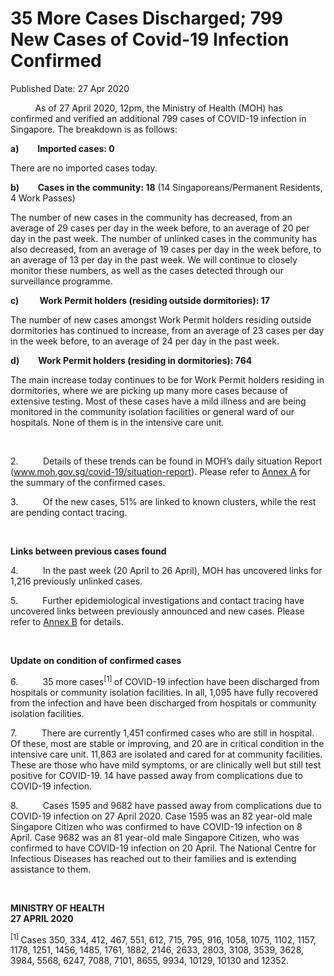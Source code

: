<html>
    <meta http-equiv="Content-Type" content="text/html; charset=utf-8"/>
    <meta charset="utf-8"/>
    <title>35 More Cases Discharged; 799 New Cases of Covid-19 Infection Confirmed</title>
    <body><h1>35 More Cases Discharged; 799 New Cases of Covid-19 Infection Confirmed</h1>
    <p>Published Date: 27 Apr 2020</p> <p>&nbsp;&nbsp;&nbsp;&nbsp;&nbsp;&nbsp;&nbsp;&nbsp;&nbsp; As of 27 April 2020, 12pm, the Ministry of Health (MOH) has confirmed and verified an additional 799 cases of COVID-19 infection in Singapore. The breakdown is as follows: </p><p><strong>a)&nbsp;&nbsp;&nbsp;&nbsp;&nbsp;&nbsp;&nbsp;&nbsp; Imported cases: 0</strong></p><p>There are no imported cases today. </p><p><strong>b)&nbsp;&nbsp;&nbsp;&nbsp;&nbsp;&nbsp;&nbsp;&nbsp; Cases in the community: 18</strong> (14 Singaporeans/Permanent Residents, 4 Work Passes)</p><p>The number of new cases in the community has decreased, from an average of 29 cases per day in the week before, to an average of 20 per day in the past week. The number of unlinked cases in the community has also decreased, from an average of 19 cases per day in the week before, to an average of 13 per day in the past week. We will continue to closely monitor these numbers, as well as the cases detected through our surveillance programme.</p><p><strong>c)&nbsp;&nbsp;&nbsp;&nbsp;&nbsp;&nbsp;&nbsp;&nbsp;&nbsp; Work Permit holders (residing outside dormitories): 17</strong></p><p>The number of new cases amongst Work Permit holders residing outside dormitories has continued to increase, from an average of 23 cases per day in the week before, to an average of 24 per day in the past week.&nbsp; </p><p><strong>d)&nbsp;&nbsp;&nbsp;&nbsp;&nbsp;&nbsp;&nbsp;&nbsp; Work Permit holders (residing in dormitories): 764</strong></p><p>The main increase today continues to be for Work Permit holders residing in dormitories, where we are picking up many more cases because of extensive testing. Most of these cases have a mild illness and are being monitored in the community isolation facilities or general ward of our hospitals. None of them is in the intensive care unit. </p><p>&nbsp;</p><p>2.&nbsp;&nbsp;&nbsp;&nbsp;&nbsp;&nbsp;&nbsp;&nbsp;&nbsp; Details of these trends can be found in MOH’s daily situation Report (<a title="" href="http://www.moh.gov.sg/covid-19/situation-report" target="_blank" data-saferedirecturl="https://www.google.com/url?q=http://www.moh.gov.sg/covid-19/situation-report&amp;source=gmail&amp;ust=1588088221231000&amp;usg=AFQjCNF808jrPSjp9eNkhqyj0jPPsTPvSg">www.moh.gov.sg/covid-19/<wbr>situation-report</a>). Please refer to <a title="Annex A" href="/docs/librariesprovider5/pressroom/annex-a-27-4b.pdf?sfvrsn=cbca9675_2">Annex A</a>&nbsp;for the summary of the confirmed cases. </p><p>3.&nbsp;&nbsp;&nbsp;&nbsp;&nbsp;&nbsp;&nbsp;&nbsp;&nbsp; Of the new cases, 51% are linked to known clusters, while the rest are pending contact tracing. </p><p>&nbsp;</p><p><strong>Links between previous cases found</strong></p><p>4.&nbsp;&nbsp;&nbsp;&nbsp;&nbsp;&nbsp;&nbsp;&nbsp;&nbsp; In the past week (20 April to 26 April), MOH has uncovered links for 1,216 previously unlinked cases. </p><p>5.&nbsp;&nbsp;&nbsp;&nbsp;&nbsp;&nbsp;&nbsp;&nbsp;&nbsp; Further epidemiological investigations and contact tracing have uncovered links between previously announced and new cases. Please refer to <a title="Annex B" href="/docs/librariesprovider5/pressroom/annex-b-27-4.pdf?sfvrsn=ca87c1fd_2">Annex B</a>&nbsp;for details.</p><p>&nbsp;</p><p><strong>Update on condition of confirmed cases</strong></p><p>6.&nbsp;&nbsp;&nbsp;&nbsp;&nbsp;&nbsp;&nbsp;&nbsp;&nbsp; 35 more cases<sup>[1] </sup>of COVID-19 infection have been discharged from hospitals or community isolation facilities. In all, 1,095 have fully recovered from the infection and have been discharged from hospitals or community isolation facilities. </p><p>7.&nbsp;&nbsp;&nbsp;&nbsp;&nbsp;&nbsp;&nbsp;&nbsp;&nbsp; There are currently 1,451 confirmed cases who are still in hospital. Of these, most are stable or improving, and 20 are in critical condition in the intensive care unit. 11,863 are isolated and cared for at community facilities. These are those who have mild symptoms, or are clinically well but still test positive for COVID-19. 14 have passed away from complications due to COVID-19 infection. </p><p>8.&nbsp;&nbsp;&nbsp;&nbsp;&nbsp;&nbsp;&nbsp;&nbsp;&nbsp; Cases 1595 and 9682 have passed away from complications due to COVID-19 infection on 27 April 2020. Case 1595 was an 82 year-old male Singapore Citizen who was confirmed to have COVID-19 infection on 8 April. Case 9682 was an 81 year-old male Singapore Citizen, who was confirmed to have COVID-19 infection on 20 April. The National Centre for Infectious Diseases has reached out to their families and is extending assistance to them.</p><p>&nbsp;</p><p><strong>MINISTRY OF HEALTH<br>27 APRIL 2020</strong></p><p><sup>[1]&nbsp;</sup>Cases 350, 334, 412, 467, 551, 612, 715, 795, 916, 1058, 1075, 1102, 1157, 1178, 1251, 1456, 1485, 1761, 1882, 2146, 2633, 2803, 3108, 3539, 3628, 3984, 5568, 6247, 7088, 7101, 8655, 9934, 10129, 10130 and 12352.</p></body>
</html>